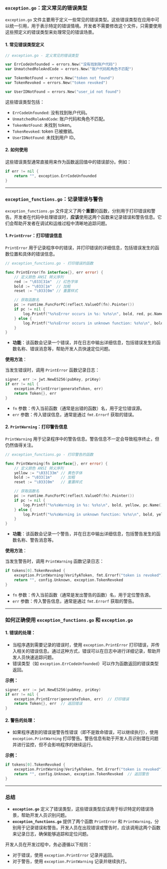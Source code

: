 ### `exception.go`：定义常见的错误类型

`exception.go` 文件主要用于定义一些常见的错误类型。这些错误类型在应用中可以统一引用，用于表示特定的错误情境。开发者不需要修改这个文件，只需要使用这些预定义的错误类型来处理常见的错误场景。

#### 1. **常见错误类型定义**

```go
// exception.go - 定义常见的错误类型

var ErrCodeUnfounded = errors.New("没有找到账户代码")
var UnmatchedRoleAndCode = errors.New("账户代码和角色不匹配")

var TokenNotFound = errors.New("token not found")
var TokenRevoked = errors.New("token revoked")

var UserIDNotFound = errors.New("user_id not found")
```

这些错误类型包括：

- `ErrCodeUnfounded`: 没有找到账户代码。
- `UnmatchedRoleAndCode`: 账户代码和角色不匹配。
- `TokenNotFound`: 未找到 token。
- `TokenRevoked`: token 已被撤销。
- `UserIDNotFound`: 未找到用户 ID。

#### 2. **如何使用**

这些错误类型通常直接用来作为函数返回值中的错误部分。例如：

```go
if err != nil {
    return "", exception.ErrCodeUnfounded
}
```

---

### `exception_functions.go`：记录错误与警告

`exception_functions.go` 文件定义了两个**重要**的函数，分别用于打印错误和警告。开发者在代码中处理错误时，**应该**使用这两个函数来记录错误和警告信息。它们会帮助开发者在调试和运维过程中清晰地追踪问题。

#### 1. **`PrintError`：打印错误信息**

`PrintError` 用于记录程序中的错误，并打印错误的详细信息，包括错误发生的函数位置和具体的错误信息。

```go
// exception_functions.go - 打印错误的函数

func PrintError(fn interface{}, err error) {
    // 定义颜色 ANSI 转义序列
    red := "\033[31m"  // 红色字体
    bold := "\033[1m"  // 加粗
    reset := "\033[0m" // 重置样式

    // 获取函数名
    pc := runtime.FuncForPC(reflect.ValueOf(fn).Pointer())
    if pc != nil {
        log.Printf("%s%sError occurs in %s: %s%s\n", bold, red, pc.Name(), err.Error(), reset)
    } else {
        log.Printf("%s%sError occurs in unknown function: %s%s\n", bold, red, err.Error(), reset)
    }
}
```

- **功能**：该函数会记录一个错误，并在日志中输出详细信息，包括错误发生的函数名称、错误消息等，帮助开发人员快速定位问题。

**使用方法**：

当发生错误时，调用 `PrintError` 函数记录日志：

```go
signer, err := jwt.NewES256(pubKey, priKey)
if err != nil {
    exception.PrintError(generateToken, err)
    return Token{}, err
}
```

- `fn` 参数：传入当前函数（通常是出错的函数）名，用于定位错误源。
- `err` 参数：传入错误信息，通常是通过 `fmt.Errorf` 获取的错误。

#### 2. **`PrintWarning`：打印警告信息**

`PrintWarning` 用于记录程序中的警告信息。警告信息不一定会导致程序终止，但仍然值得关注。

```go
// exception_functions.go - 打印警告的函数

func PrintWarning(fn interface{}, err error) {
    // 定义颜色 ANSI 转义序列
    yellow := "\033[33m" // 黄色字体
    bold := "\033[1m"    // 加粗
    reset := "\033[0m"   // 重置样式

    // 获取函数名
    pc := runtime.FuncForPC(reflect.ValueOf(fn).Pointer())
    if pc != nil {
        log.Printf("%s%sWarning in %s: %s%s\n", bold, yellow, pc.Name(), err.Error(), reset)
    } else {
        log.Printf("%s%sWarning in unknown function: %s%s\n", bold, yellow, err.Error(), reset)
    }
}
```

- **功能**：该函数会记录一个警告，并在日志中输出详细信息，包括警告发生的函数名称、警告消息等。

**使用方法**：

当发生警告时，调用 `PrintWarning` 函数记录日志：

```go
if tokens[0].TokenRevoked {
    exception.PrintWarning(VerifyAToken, fmt.Errorf("token is revoked"))
    return "", config.Unknown, exception.TokenRevoked
}
```

- `fn` 参数：传入当前函数（通常是发出警告的函数）名，用于定位警告源。
- `err` 参数：传入警告信息，通常是通过 `fmt.Errorf` 获取的警告。

---

### **如何正确使用 `exception_functions.go` 和 `exception.go`**

#### **1. 错误的处理：**

- 当程序遇到需要记录的错误时，使用 `exception.PrintError` 打印错误，并传入相关的错误信息。通过这种方式，错误可以在日志中进行详细记录，帮助开发人员快速追踪问题。
- 错误类型（如 `exception.ErrCodeUnfounded`）可以作为函数返回的错误类型返回。

**示例：**

```go
signer, err := jwt.NewES256(pubKey, priKey)
if err != nil {
    exception.PrintError(generateToken, err)  // 打印错误
    return Token{}, err  // 返回错误
}
```

#### **2. 警告的处理：**

- 如果程序遇到的错误是警告性错误（即不是致命错误，可以继续执行），使用 `exception.PrintWarning` 打印警告。警告信息有助于开发人员识别潜在问题并进行监控，但不会影响程序的继续运行。

**示例：**

```go
if tokens[0].TokenRevoked {
    exception.PrintWarning(VerifyAToken, fmt.Errorf("token is revoked"))  // 打印警告
    return "", config.Unknown, exception.TokenRevoked  // 返回警告
}
```

---

### **总结**

- **`exception.go`** 定义了错误类型，这些错误类型应该用于标识特定的错误场景，帮助开发人员识别问题。
- **`exception_functions.go`** 提供了两个函数 `PrintError` 和 `PrintWarning`，分别用于记录错误和警告。开发人员在出现错误或警告时，应该调用这两个函数来记录日志，确保能够追踪和定位问题。

开发人员在开发过程中，务必遵循以下规则：
- 对于错误，使用 `exception.PrintError` 记录并返回。
- 对于警告，使用 `exception.PrintWarning` 记录并继续执行。
